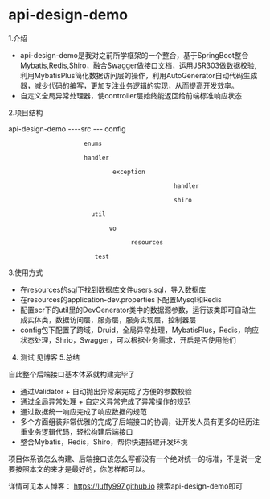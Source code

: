 # api-design-demo
1.介绍

- api-design-demo是我对之前所学框架的一个整合，基于SpringBoot整合Mybatis,Redis,Shiro，融合Swagger做接口文档，运用JSR303做数据校验,利用MybatisPlus简化数据访问层的操作，利用AutoGenerator自动代码生成器，减少代码的编写，更加专注业务逻辑的实现，从而提高开发效率。
- 自定义全局异常处理器，使controller层始终能返回给前端标准响应状态

2.项目结构

api-design-demo ----src --- config

						 enums		

						 handler

            					 exception

                                                  handler

                                                  shiro

						   util

					            vo

                                      resources

			                test

3.使用方式

- 在resources的sql下找到数据库文件users.sql，导入数据库
- 在resources的application-dev.properties下配置Mysql和Redis
- 配置scr下的util里的DevGenerator类中的数据源参数，运行该类即可自动生成实体类，数据访问层，服务层，服务实现层，控制器层
- config包下配置了跨域，Druid，全局异常处理，MybatisPlus，Redis，响应状态处理，Shrio，Swagger，可以根据业务需求，开启是否使用他们

4. 测试
见博客
5.总结

自此整个后端接口基本体系就构建完毕了

- 通过Validator + 自动抛出异常来完成了方便的参数校验
- 通过全局异常处理 + 自定义异常完成了异常操作的规范
- 通过数据统一响应完成了响应数据的规范
- 多个方面组装非常优雅的完成了后端接口的协调，让开发人员有更多的经历注重业务逻辑代码，轻松构建后端接口
- 整合Mybatis，Redis，Shiro，帮你快速搭建开发环境

项目体系该怎么构建、后端接口该怎么写都没有一个绝对统一的标准，不是说一定要按照本文的来才是最好的，你怎样都可以。

详情可见本人博客：
https://luffy997.github.io 搜索api-design-demo即可
